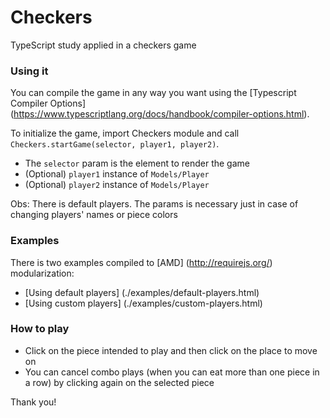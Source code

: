 # Checkers
TypeScript study applied in a checkers game

### Using it
You can compile the game in any way you want using the [Typescript Compiler Options] (https://www.typescriptlang.org/docs/handbook/compiler-options.html).

To initialize the game, import Checkers module and call `Checkers.startGame(selector, player1, player2)`.
* The `selector` param is the element to render the game
* (Optional) `player1` instance of `Models/Player`
* (Optional) `player2` instance of `Models/Player`

Obs:  There is default players. The params is necessary just in case of changing players' names or piece colors

### Examples

There is two examples compiled to [AMD] (http://requirejs.org/) modularization:
* [Using default players] (./examples/default-players.html)
* [Using custom players] (./examples/custom-players.html)

### How to play

* Click on the piece intended to play and then click on the place to move on
* You can cancel combo plays (when you can eat more than one piece in a row) by clicking again on the selected piece

Thank you!
